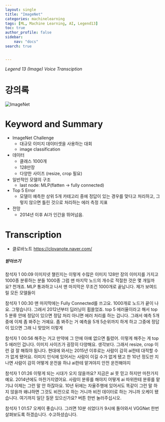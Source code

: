```yaml
---
layout: single
title: "ImageNet"
categories: machinelearning
tags: [ML, Machine Learning, AI, Legend13]
toc: true
author_profile: false
sidebar:
    nav: "docs"
search: true


---
```


*Legend 13 (Image)  Voice Transciption*

# 강의록

![ImageNet]({{site.url}}\images\2023-10-25-Day1-ImageNet\ImageNet.png)





# Keyword and Summary

- ImageNet Challenge
  - 대규모 이미지 데이터셋을 사용하는 대회
  - image classification
- 데이터
  - 클래스 1000개
  - 128만장
  - 다양한 사이즈 (resize, crop 필요)
- 일반적인 모델의 구조
  - last node: MLP(flatten -> fully connected)
- Top 5 Error
  - 모델이 예측한 상위 5개 카테고리 중에 정답이 있는 경우를 맞다고 처리하고, 그렇지 않으면 틀린 것으로 처리하는 에러 측정 지표
- 전망
  - 2014년 이후 AI가 인간을 뛰어넘음.




# Transcription
- 클로바노트 https://clovanote.naver.com/

##### 받아쓰기

참석자 1 00:09
이미지넷 챌린지는 이렇게 수많은 이미지 128만 장의 이미지를 가지고 1000종 분류하는 분들 1000종 그럼 맨 마지막 노드의 개수로 적절한 것은 몇 개일까요? 천개죠. 
MLP 통과하고 나서 맨 마지막은 무조건 1000개로 끝납니다. 
제가 보여드릴 모든 모델들이

참석자 1 00:30
맨 마지막에는 Fully Connected를 쓰고요. 
1000개로 노드가 끝이 나요. 그렇습니다. 
그래서 2012년부터 딥러닝이 휩쓸었죠. 
top 5 에러율이라고 해서 top 5 분류 안에 정답이 있으면 정답 처리 아니면 에러 처리를 하는 겁니다. 
그래서 예측 5개 중에 이제 좀 봐주는 거예요. 
좀 봐주는 거 예측을 5개 5순위까지 하게 하고 그중에 정답이 있으면 그래 니 맞았어 이렇게

참석자 1 00:56
해주는 거고 만약에 그 안에 아예 없으면 틀렸어. 
이렇게 해주는 게 top 5 에러인 겁니다. 
이미지 사이즈가 굉장히 다양해요. 생각보다. 
그래서 resize, crop 이런 걸 잘 해줘야 됩니다. 
현대에 와서는 2015년 이후로는 사람이 감히 ai한테 대적할 수가 없게 됐어요. 
이미지 인식에 있어서는 사람이 이길 수가 없게 됐고 한 10년 정도만 지나면 사람이 감히 어떻게 운전을 하냐 ai한테 맡겨야지 안전 운전해야지

참석자 1 01:26
이렇게 되는 시대가 오지 않을까요? 지금은 ai 못 믿고 하지만 마찬가지예요. 
2014년에도 마찬가지였어요. 사람이 분류를 해야지 어떻게 ai 따위한테 분류를 맡기냐 이제는 그런 말 안 하잖아요. 
10년 뒤에는 자율주행에 있어서도 똑같이 그런 말 하지 않을까 왜냐하면 그것도 비전으로 하는 거니까 비전 데이터로 하는 거니까
오케이 됐습니다. 
여기까지 일단 질문 있으신가요? 버튼 한번 눌러주십시오.

참석자 1 01:57
오케이 좋습니다. 
그러면 10분 쉬었다가 9시에 돌아와서 VGGNet 한번 살펴보도록 하겠습니다. 
수고하셨습니다.